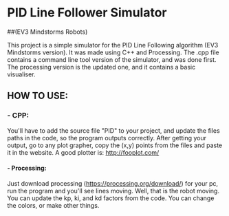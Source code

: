 # PID Line Follower Simulator
##(EV3 Mindstorms Robots)

This project is a simple simulator for the PID Line Following algorithm (EV3 Mindstorms version).
It was made using C++ and Processing. 
The .cpp file contains a command line tool version of the simulator, and was done first. 
The processing version is the updated one, and it contains a basic visualiser.

## HOW TO USE:

### - CPP: 
You'll have to add the source file "PID" to your project, and update the files paths in the code, so the program outputs correctly. After getting your output, go to any plot grapher, copy the (x,y) points from the files and paste it in the website. A good plotter is: http://fooplot.com/

#### - Processing: 
Just download processing (https://processing.org/download/) for your pc, run the program and you'll see lines moving. Well, that is the robot moving. You can update the kp, ki, and kd factors from the code. You can change the colors, or make other things.
